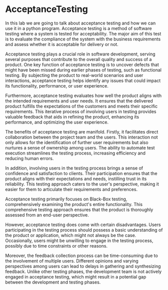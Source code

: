 # AcceptanceTesting
In this lab we are going to talk about acceptance testing and how we can use it in a python program. Acceptance testing is a method of software testing where a system is tested for acceptability. The major aim of this test is to evaluate the compliance of the system with the business requirements and assess whether it is acceptable for delivery or not.

Acceptance testing plays a crucial role in software development, serving several purposes that contribute to the overall quality and success of a product. One key function of acceptance testing is to uncover defects that might have been missed during earlier phases of testing, such as functional testing. By subjecting the product to real-world scenarios and user interactions, acceptance testing helps identify any issues that could impact its functionality, performance, or user experience.

Furthermore, acceptance testing evaluates how well the product aligns with the intended requirements and user needs. It ensures that the delivered product fulfills the expectations of the customers and meets their specific requirements. This iterative process of involving users in testing provides valuable feedback that aids in refining the product, enhancing its performance, and optimizing the user experience.

The benefits of acceptance testing are manifold. Firstly, it facilitates direct collaboration between the project team and the users. This interaction not only allows for the identification of further user requirements but also nurtures a sense of ownership among users. The ability to automate test execution streamlines the testing process, increasing efficiency and reducing human errors.

In addition, involving users in the testing process brings a sense of confidence and satisfaction to clients. Their participation ensures that the product aligns with their expectations and needs, instilling trust in its reliability. This testing approach caters to the user's perspective, making it easier for them to articulate their requirements and preferences.

Acceptance testing primarily focuses on Black-Box testing, comprehensively examining the product's entire functionality. This comprehensive testing approach ensures that the product is thoroughly assessed from an end-user perspective.

However, acceptance testing does come with certain disadvantages. Users participating in the testing process should possess a basic understanding of the product or application, which might not always be the case. Occasionally, users might be unwilling to engage in the testing process, possibly due to time constraints or other reasons.

Moreover, the feedback collection process can be time-consuming due to the involvement of multiple users. Different opinions and varying perspectives among users can lead to delays in gathering and synthesizing feedback. Unlike other testing phases, the development team is not actively engaged in acceptance testing, which might result in a potential gap between the development and testing phases.

